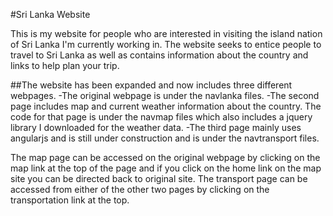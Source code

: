 
#Sri Lanka Website

This is my website for people who are interested in visiting the island nation of Sri Lanka I'm currently working in. The website seeks to entice people to travel to Sri Lanka as well as contains information about the country and links to help plan your trip.

##The website has been expanded and now includes three different webpages. 
-The original webpage is under the navlanka files. 
-The second page includes map and current weather information about the country. The code for that page is under the navmap files which also includes a jquery library I downloaded for the weather data. 
-The third page mainly uses angularjs and is still under construction and is under the navtransport files. 

The map page can be accessed on the original webpage by clicking on the map link at the top of the page and if you click on the home link on the map site you can be directed back to original site. The transport page can be accessed from either of the other two pages by clicking on the transportation link at the top.
